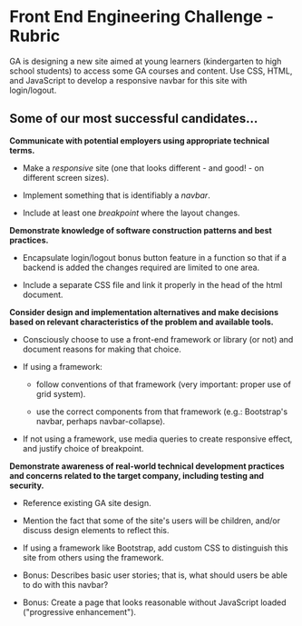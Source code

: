 # Front End Engineering Challenge - Rubric

GA is designing a new site aimed at young learners (kindergarten to high school students) to access some GA courses and content. Use CSS, HTML, and JavaScript to develop a responsive navbar for this site with login/logout.


## Some of our most successful candidates...

**Communicate with potential employers using appropriate technical terms.**   

  - Make a *responsive* site (one that looks different - and good! - on different screen sizes). 
  
  - Implement something that is identifiably a *navbar*. 
  
  - Include at least one *breakpoint* where the layout changes.


**Demonstrate knowledge of software construction patterns and best practices.**


  - Encapsulate login/logout bonus button feature in a function so that if a backend is added the changes required are limited to one area.

  - Include a separate CSS file and link it properly in the head of the html document. 
  



**Consider design and implementation alternatives and make decisions based on relevant characteristics of the problem and available tools.**


  - Consciously choose to use a front-end framework or library (or not) and document reasons for making that choice.   

  - If using a framework:  

    - follow conventions of that framework (very important: proper use of grid system).  
    
    - use the correct components from that framework (e.g.: Bootstrap's navbar, perhaps navbar-collapse).  

  - If not using a framework, use media queries to create responsive effect, and justify choice of breakpoint.   



**Demonstrate awareness of real-world technical development practices and concerns related to the target company, including testing and security.**  

  - Reference existing GA site design.  

  - Mention the fact that some of the site's users will be children, and/or discuss design elements to reflect this.  
  
  - If using a framework like Bootstrap, add custom CSS to distinguish this site from others using the framework.   
  
  - Bonus: Describes basic user stories; that is, what should users be able to do with this navbar?  
  
  - Bonus: Create a page that looks reasonable without JavaScript loaded ("progressive enhancement").
